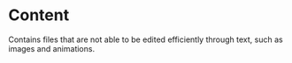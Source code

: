 # Content

Contains files that are not able to be edited efficiently through text, such as images and animations.
